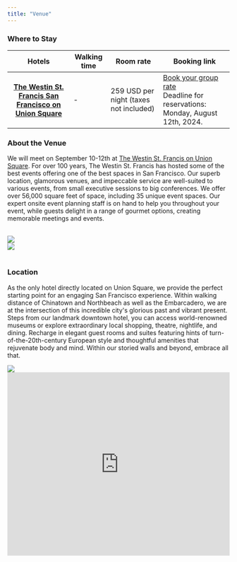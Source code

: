 ```yaml
---
title: "Venue" 
---
```


### Where to Stay

<table class="table border mb-4">
    <tr>
      <th scope="col">Hotels</th>
      <th scope="col">Walking time</th>
      <th scope="col">Room rate</th>
      <th scope="col">Booking link</th>
    </tr>
  <tbody>
    <tr>
      <th scope="row"><a href="https://www.marriott.com/event-reservations/reservation-link.mi?id=1709896400179&key=GRP&app=resvlink" target="_blank">The Westin St. Francis San Francisco on Union Square</a></th>
      <td>-</td>
      <td>259 USD per night (taxes not included)</td>
      <td><a href="https://www.marriott.com/event-reservations/reservation-link.mi?id=1709896400179&key=GRP&app=resvlink" target="_blank">Book your group rate</a><br>Deadline for reservations: Monday, August 12th, 2024.</td>
    </tr>
  </tbody>
</table>



### About the Venue

We will meet on September 10-12th at [The Westin St. Francis on Union Square](https://www.marriott.com/en-us/hotels/sfouw-the-westin-st-francis-san-francisco-on-union-square/events/). For over 100 years, The Westin St. Francis has hosted some of the best events offering one of the best spaces in San Francisco. Our superb location, glamorous venues, and impeccable service are well-suited to various events, from small executive sessions to big conferences. We offer over 56,000 square feet of space, including 35 unique event spaces. Our expert onsite event planning staff is on hand to help you throughout your event, while guests delight in a range of gourmet options, creating memorable meetings and events.

<br>

<div class="container">
  <div class="row">
    <div class="col-sm">
      <img src="/images/blog/sfouw-ballroom.png" class="img-fluid mx-auto d-block">
      <br>
    </div>
    <div class="col-sm">
     <img src="/images/blog/sfouw-colonial.png" class="img-fluid mx-auto d-block">
    </div>
  </div>
</div>

<br>

### Location

As the only hotel directly located on Union Square, we provide the perfect starting point for an engaging San Francisco experience. Within walking distance of Chinatown and Northbeach as well as the Embarcadero, we are at the intersection of this incredible city's glorious past and vibrant present. Steps from our landmark downtown hotel, you can access world-renowned museums or explore extraordinary local shopping, theatre, nightlife, and dining. Recharge in elegant guest rooms and suites featuring hints of turn-of-the-20th-century European style and thoughtful amenities that rejuvenate body and mind. Within our storied walls and beyond, embrace all that.

<div class="container">
  <div class="row">
    <div class="col-sm">
      <img src="/images/blog/union-square.png" class="img-fluid mx-auto d-block">
      <br>
    </div>
    <div class="col-sm">
     <iframe src="https://www.google.com/maps/embed?pb=!1m17!1m12!1m3!1d3153.0953307081286!2d-122.4088333!3d37.78780559999999!2m3!1f0!2f0!3f0!3m2!1i1024!2i768!4f13.1!3m2!1m1!2zMzfCsDQ3JzE2LjEiTiAxMjLCsDI0JzMxLjgiVw!5e0!3m2!1sen!2smx!4v1707327202703!5m2!1sen!2smx" width="100%" height="415" style="border:0;" allowfullscreen="" loading="lazy" referrerpolicy="no-referrer-when-downgrade"></iframe>
    </div>
  </div>
</div>
